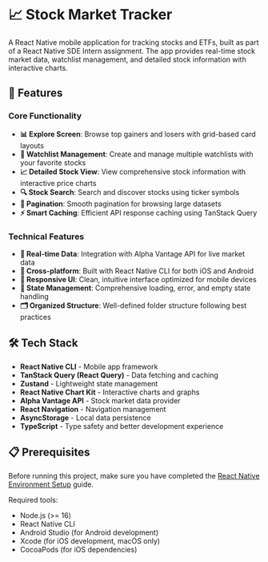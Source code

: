 # 📈 Stock Market Tracker

A React Native mobile application for tracking stocks and ETFs, built as part of a React Native SDE Intern assignment. The app provides real-time stock market data, watchlist management, and detailed stock information with interactive charts.

## 🚀 Features

### Core Functionality
- **📊 Explore Screen**: Browse top gainers and losers with grid-based card layouts
- **👀 Watchlist Management**: Create and manage multiple watchlists with your favorite stocks
- **📈 Detailed Stock View**: View comprehensive stock information with interactive price charts
- **🔍 Stock Search**: Search and discover stocks using ticker symbols
- **📄 Pagination**: Smooth pagination for browsing large datasets
- **⚡ Smart Caching**: Efficient API response caching using TanStack Query

### Technical Features
- **🔄 Real-time Data**: Integration with Alpha Vantage API for live market data
- **📱 Cross-platform**: Built with React Native CLI for both iOS and Android
- **🎨 Responsive UI**: Clean, intuitive interface optimized for mobile devices
- **🚦 State Management**: Comprehensive loading, error, and empty state handling
- **🗂️ Organized Structure**: Well-defined folder structure following best practices

## 🛠️ Tech Stack

- **React Native CLI** - Mobile app framework
- **TanStack Query (React Query)** - Data fetching and caching
- **Zustand** - Lightweight state management
- **React Native Chart Kit** - Interactive charts and graphs
- **Alpha Vantage API** - Stock market data provider
- **React Navigation** - Navigation management
- **AsyncStorage** - Local data persistence
- **TypeScript** - Type safety and better development experience

## 📋 Prerequisites

Before running this project, make sure you have completed the [React Native Environment Setup](https://reactnative.dev/docs/set-up-your-environment) guide.

Required tools:
- Node.js (>= 16)
- React Native CLI
- Android Studio (for Android development)
- Xcode (for iOS development, macOS only)
- CocoaPods (for iOS dependencies)



